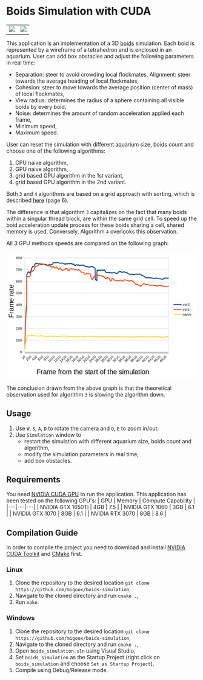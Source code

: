 # Boids Simulation with CUDA

|  |  |
|---|---|
|![](https://github.com/migoox/boids-simulation/assets/56317134/f5f8912c-ea63-4d5f-9d1f-1667a437a1ce)|![](https://github.com/migoox/boids-simulation/assets/56317134/d17fae4c-a245-43ed-8331-3850e2e2df73)|

This application is an implementation of a 3D [boids](https://en.wikipedia.org/wiki/Boids) simulation. Each boid is represented by a wireframe of a tetrahedron and is enclosed in an aquarium. User can add box obstacles and adjust the following parameters in real time:
- Separation: steer to avoid crowding local flockmates,
    Alignment: steer towards the average heading of local flockmates,
- Cohesion: steer to move towards the average position (center of mass) of local flockmates,
- View radius: determines the radius of a sphere containing all visible boids by every boid,
- Noise: determines the amount of random acceleration applied each frame,
- Minimum speed,
- Maximum speed.

User can reset the simulation with different aquarium size, boids count and choose one of the following algorithms:
1. CPU naive algorithm,
2. GPU naive algorithm,
3. grid based GPU algorithm in the 1st variant,
4. grid based GPU algorithm in the 2nd variant.

Both `3` and `4` algorithms are based on a grid approach with sorting, which is described [here](https://developer.download.nvidia.com/assets/cuda/files/particles.pdf) (page 6).

The difference is that algorithm `3` capitalizes on the fact that many boids within a singular thread block, are within the same grid cell. To speed up the boid acceleration update process for these boids sharing a cell, shared memory is used. Conversely, Algorithm `4` overlooks this observation.

All 3 GPU methods speeds are compared on the following graph:

<img src="./img/image.png" width=500>

The conclusion drawn from the above graph is that the theoretical observation used for algorithm `3` is slowing the algorithm down.

## Usage
1. Use `W`, `S`, `A`, `D` to rotate the camera and `Q`, `E` to zoom in/out.
2. Use `Simulation` window to
    - restart the simulation with different aquarium size, boids count and algorithm,
    - modify the simulation parameters in real time,
    - add box obstacles.

## Requirements
You need [NVIDIA CUDA GPU](https://developer.nvidia.com/cuda-gpus) to run the application. This application has been tested on the following GPU's: 
| GPU | Memory | Compute Capability |
|---|---|---|
| NVIDIA GTX 1650Ti  | 4GB | 7.5 |
| NVIDIA GTX 1060  | 3GB | 6.1 |
| NVIDIA GTX 1070  | 8GB | 6.1 |
| NVIDIA RTX 3070  | 8GB | 8.6 |

## Compilation Guide
In order to compile the project you need to download and install [NVIDIA CUDA Toolkit](https://developer.nvidia.com/cuda-downloads) and [CMake](https://cmake.org/) first.

### Linux
1. Clone the repository to the desired location `git clone https://github.com/migoox/boids-simulation`,
2. Navigate to the cloned directory and run `cmake .`,
3. Run `make`.
### Windows
1. Clone the repository to the desired location `git clone https://github.com/migoox/boids-simulation`,
2. Navigate to the cloned directory and run `cmake .`,
3. Open `boids_simulation.sln` using Visual Studio,
4. Set `boids_simulation` as the Startup Project (right click on `boids_simulation` and choose `Set as Startup Project`),
5. Compile using Debug/Release mode.
